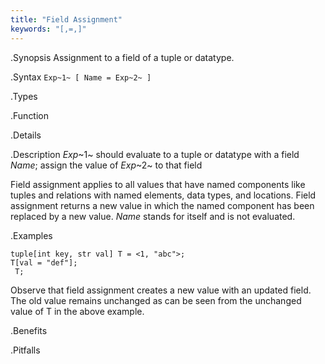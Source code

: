 ```yaml
---
title: "Field Assignment"
keywords: "[,=,]"
---
```


.Synopsis
Assignment to a field of a tuple or datatype.

.Syntax
`Exp~1~ [ Name = Exp~2~ ]`

.Types

.Function

.Details

.Description
_Exp_~1~ should evaluate to a tuple or datatype with a field _Name_; assign the value of _Exp_~2~ to that field

Field assignment applies to all values that have named components like tuples and relations with named elements, data types, and locations. 
Field assignment returns a new value in which the named component has been replaced by a new value.
_Name_ stands for itself and is not evaluated.

.Examples
```rascal-shell
tuple[int key, str val] T = <1, "abc">;
T[val = "def"];
 T;
```

Observe that field assignment creates a new value with an updated field. The old value remains unchanged as can be seen from the unchanged value of T in the above example.

.Benefits

.Pitfalls

